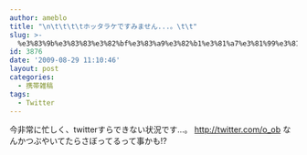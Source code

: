 ```yaml
---
author: ameblo
title: "\n\t\t\t\tホッタラケですみません...。\t\t"
slug: >-
  %e3%83%9b%e3%83%83%e3%82%bf%e3%83%a9%e3%82%b1%e3%81%a7%e3%81%99%e3%81%bf%e3%81%be%e3%81%9b%e3%82%93-%e3%80%82
id: 3876
date: '2009-08-29 11:10:46'
layout: post
categories:
  - 携帯雑稿
tags:
  - Twitter
---
```


今非常に忙しく、twitterすらできない状況です…。 http://twitter.com/o_ob なんかつぶやいてたらさぼってるって事かも!?